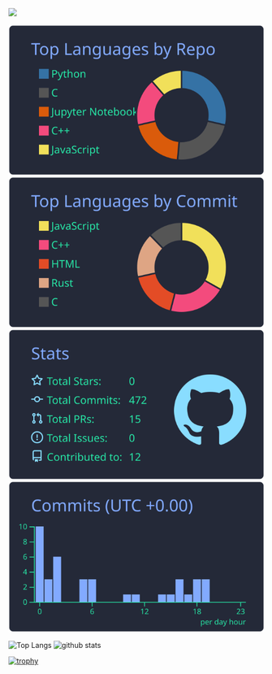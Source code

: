 [![](https://raw.githubusercontent.com/yura7gi14/github-profile-summary-cards-example/master/profile-summary-card-output/blueberry/0-profile-details.svg)](https://github.com/vn7n24fzkq/github-profile-summary-cards)

[![](https://raw.githubusercontent.com/yura7gi14/yura7gi14/master/profile-summary-card-output/blueberry/1-repos-per-language.svg)](https://github.com/vn7n24fzkq/github-profile-summary-cards) [![](https://raw.githubusercontent.com/yura7gi14/yura7gi14/master/profile-summary-card-output/blueberry/2-most-commit-language.svg)](https://github.com/vn7n24fzkq/github-profile-summary-cards)
[![](https://raw.githubusercontent.com/yura7gi14/yura7gi14/master/profile-summary-card-output/blueberry/3-stats.svg)](https://github.com/vn7n24fzkq/github-profile-summary-cards) [![](https://raw.githubusercontent.com/yura7gi14/yura7gi14/master/profile-summary-card-output/blueberry/4-productive-time.svg)](https://github.com/vn7n24fzkq/github-profile-summary-cards)

<p align="left"> 
  <img alt="Top Langs" height="165px" src="https://github-readme-stats.vercel.app/api/top-langs/?username=yura7gi14&layout=compact&theme=blueberry" />
  <img alt="github stats" height="165px" src="https://github-readme-stats.vercel.app/api?username=yura7gi14&theme=blueberry&show_icons=true" />
</p>

[![trophy](https://github-profile-trophy.vercel.app/?username=yura7gi14&theme=tokyonight&column=7)](https://github.com/ryo-ma/github-profile-trophy)
